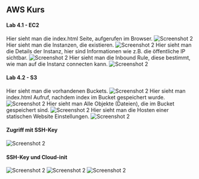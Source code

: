 ## AWS Kurs
#### Lab 4.1 - EC2
Hier sieht man die index.html Seite, aufgerufen im Browser.
![Screenshot 2](../resources/4_1.jpg)
Hier sieht man die Instanzen, die existieren.
![Screenshot 2](../resources/4_1_2.jpg)
Hier sieht man die Details der Instanz, hier sind Informationen wie z.B. die öffentliche IP sichtbar.
![Screenshot 2](../resources/4_1_3.jpg)
Hier sieht man die Inbound Rule, diese bestimmt, wie man auf die Instanz connecten kann.
![Screenshot 2](../resources/4_1_4.jpg)
#### Lab 4.2 - S3
Hier sieht man die vorhandenen Buckets.
![Screenshot 2](../resources/4_2_1.jpg)
Hier sieht man index.html Aufruf, nachdem index im Bucket gespeichert wurde.
![Screenshot 2](../resources/4_2_2.jpg)
Hier sieht man Alle Objekte (Dateien), die im Bucket gespeichert sind.
![Screenshot 2](../resources/4_2_3.jpg)
Hier sieht man die Hosten einer statischen Website Einstellungen.
![Screenshot 2](../resources/4_2_4.jpg)

#### Zugriff mit SSH-Key
![Screenshot 2](../resources/ubuntu1.jpg)

#### SSH-Key und Cloud-init
![Screenshot 2](../resources/cloudinit.jpg)
![Screenshot 2](../resources/ssh.jpg)
![Screenshot 2](../resources/result.jpg)